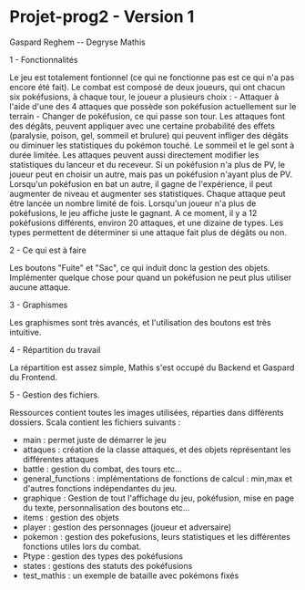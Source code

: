 # Projet-prog2 - Version 1
Gaspard Reghem -- Degryse Mathis 

1 - Fonctionnalités

Le jeu est totalement fontionnel (ce qui ne fonctionne pas est ce qui n'a pas encore été fait).
Le combat est composé de deux joueurs, qui ont chacun six pokéfusions, à chaque tour, le joueur a plusieurs choix :
    - Attaquer à l'aide d'une des 4 attaques que possède son pokéfusion actuellement sur le terrain
    - Changer de pokéfusion, ce qui passe son tour.
Les attaques font des dégâts, peuvent appliquer avec une certaine probabilité des effets (paralysie, poison, gel, sommeil et brulure) 
qui peuvent infliger des dégâts ou diminuer les statistiques du pokémon touché. Le sommeil et le gel sont à durée limitée.
Les attaques peuvent aussi directement modifier les statistiques du lanceur et du receveur.
Si un pokéfusion n'a plus de PV, le joueur peut en choisir un autre, mais pas un pokéfusion n'ayant plus de PV.
Lorsqu'un pokéfusion en bat un autre, il gagne de l'expérience, il peut augmenter de niveau et augmenter ses statistiques. 
Chaque attaque peut être lancée un nombre limité de fois. 
Lorsqu'un joueur n'a plus de pokéfusions, le jeu affiche juste le gagnant.
A ce moment, il y a 12 pokéfusions différents, environ 20 attaques, et une dizaine de types. Les types permettent de déterminer si une attaque fait plus de dégâts ou non.

2 - Ce qui est à faire
 
  Les boutons "Fuite" et "Sac", ce qui induit donc la gestion des objets.
  Implémenter quelque chose pour quand un pokéfusion ne peut plus utiliser aucune attaque.

3 - Graphismes

Les graphismes sont très avancés, et l'utilisation des boutons est très intuitive.

4 - Répartition du travail

La répartition est assez simple, Mathis s'est occupé du Backend et Gaspard du Frontend. 

5 - Gestion des fichiers.

Ressources contient toutes les images utilisées, réparties dans différents dossiers.
Scala contient les fichiers suivants :
  - main : permet juste de démarrer le jeu
  - attaques : création de la classe attaques, et des objets représentant les différentes attaques
  - battle : gestion du combat, des tours etc...
  - general_functions : implémentations de fonctions de calcul : min,max et d'autres fonctions indépendantes du jeu.
  - graphique : Gestion de tout l'affichage du jeu, pokéfusion, mise en page du texte, personnalisation des boutons etc...
  - items : gestion des objets
  - player : gestion des personnages (joueur et adversaire)
  - pokemon : gestion des pokefusions, leurs statistiques et les différentes fonctions utiles lors du combat.
  - Ptype : gestion des types des pokéfusions 
  - states : gestions des statuts des pokéfusions 
  - test_mathis : un exemple de bataille avec pokémons fixés


